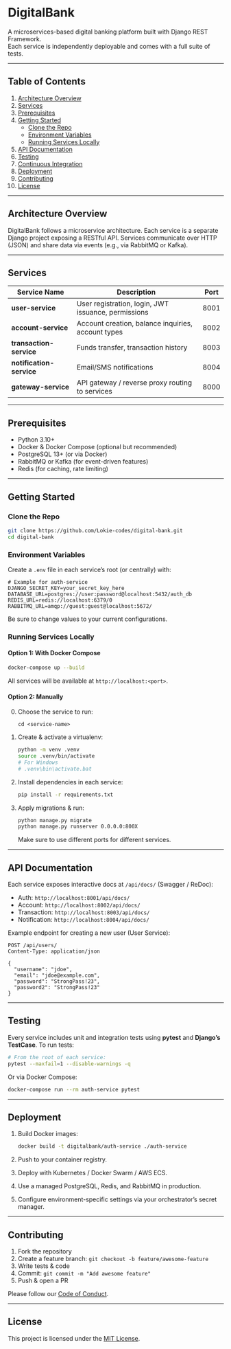 # DigitalBank

A microservices-based digital banking platform built with Django REST Framework.  
Each service is independently deployable and comes with a full suite of tests.

---

## Table of Contents

1. [Architecture Overview](#architecture-overview)  
2. [Services](#services)  
3. [Prerequisites](#prerequisites)  
4. [Getting Started](#getting-started)  
   - [Clone the Repo](#clone-the-repo)  
   - [Environment Variables](#environment-variables)  
   - [Running Services Locally](#running-services-locally)  
5. [API Documentation](#api-documentation)  
6. [Testing](#testing)  
7. [Continuous Integration](#continuous-integration)  
8. [Deployment](#deployment)  
9. [Contributing](#contributing)  
10. [License](#license)  

---

## Architecture Overview

DigitalBank follows a microservice architecture. Each service is a separate Django project exposing a RESTful API. Services communicate over HTTP (JSON) and share data via events (e.g., via RabbitMQ or Kafka).  

<!-- ![Microservices Diagram](docs/architecture.png) -->

---

## Services

| Service Name            | Description                                         | Port  |
|-------------------------|-----------------------------------------------------|-------|
| **user-service**        | User registration, login, JWT issuance, permissions | 8001  |
| **account-service**     | Account creation, balance inquiries, account types  | 8002  |
| **transaction-service** | Funds transfer, transaction history                 | 8003  |
| **notification-service**| Email/SMS notifications                             | 8004  |
| **gateway-service**     | API gateway / reverse proxy routing to services     | 8000  |

---

## Prerequisites

- Python 3.10+  
- Docker & Docker Compose (optional but recommended)  
- PostgreSQL 13+ (or via Docker)  
- RabbitMQ or Kafka (for event-driven features)  
- Redis (for caching, rate limiting)

---

## Getting Started

### Clone the Repo

```bash
git clone https://github.com/Lokie-codes/digital-bank.git
cd digital-bank
````

### Environment Variables

Create a `.env` file in each service’s root (or centrally) with:

```dotenv
# Example for auth-service
DJANGO_SECRET_KEY=your_secret_key_here
DATABASE_URL=postgres://user:password@localhost:5432/auth_db
REDIS_URL=redis://localhost:6379/0
RABBITMQ_URL=amqp://guest:guest@localhost:5672/
```
Be sure to change values to your current configurations.

### Running Services Locally

#### Option 1: With Docker Compose

```bash
docker-compose up --build
```

All services will be available at `http://localhost:<port>`.

#### Option 2: Manually
0. Choose the service to run:
    ```
    cd <service-name>
    ``` 
1. Create & activate a virtualenv:

   ```bash
   python -m venv .venv
   source .venv/bin/activate
   # For Windows
   # .venv\bin\activate.bat
   ```
2. Install dependencies in each service:

   ```bash
   pip install -r requirements.txt
   ```
3. Apply migrations & run:

   ```bash
   python manage.py migrate
   python manage.py runserver 0.0.0.0:800X
   ```
    Make sure to use different ports for different services.
---

## API Documentation

Each service exposes interactive docs at `/api/docs/` (Swagger / ReDoc):

* Auth:  `http://localhost:8001/api/docs/`
* Account:  `http://localhost:8002/api/docs/`
* Transaction:  `http://localhost:8003/api/docs/`
* Notification:  `http://localhost:8004/api/docs/`

Example endpoint for creating a new user (User Service):

```http
POST /api/users/
Content-Type: application/json

{
  "username": "jdoe",
  "email": "jdoe@example.com",
  "password": "StrongPass!23",
  "password2": "StrongPass!23"
}
```

---

## Testing

Every service includes unit and integration tests using **pytest** and **Django’s TestCase**. To run tests:

```bash
# From the root of each service:
pytest --maxfail=1 --disable-warnings -q
```

Or via Docker Compose:

```bash
docker-compose run --rm auth-service pytest
```

---

## Deployment

1. Build Docker images:

   ```bash
   docker build -t digitalbank/auth-service ./auth-service
   ```
2. Push to your container registry.
3. Deploy with Kubernetes / Docker Swarm / AWS ECS.
4. Use a managed PostgreSQL, Redis, and RabbitMQ in production.
5. Configure environment-specific settings via your orchestrator’s secret manager.

---

## Contributing

1. Fork the repository
2. Create a feature branch: `git checkout -b feature/awesome-feature`
3. Write tests & code
4. Commit: `git commit -m "Add awesome feature"`
5. Push & open a PR

Please follow our [Code of Conduct](CODE_OF_CONDUCT.md).

---

## License

This project is licensed under the [MIT License](LICENSE).
